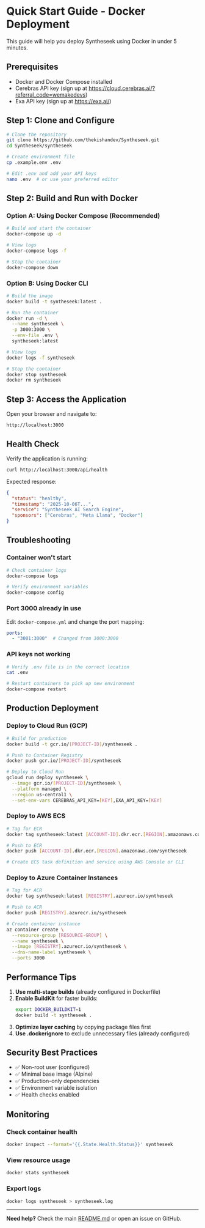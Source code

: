 # Quick Start Guide - Docker Deployment

This guide will help you deploy Syntheseek using Docker in under 5 minutes.

## Prerequisites

- Docker and Docker Compose installed
- Cerebras API key (sign up at https://cloud.cerebras.ai/?referral_code=wemakedevs)
- Exa API key (sign up at https://exa.ai/)

## Step 1: Clone and Configure

```bash
# Clone the repository
git clone https://github.com/thekishandev/Syntheseek.git
cd Syntheseek/syntheseek

# Create environment file
cp .example.env .env

# Edit .env and add your API keys
nano .env  # or use your preferred editor
```

## Step 2: Build and Run with Docker

### Option A: Using Docker Compose (Recommended)

```bash
# Build and start the container
docker-compose up -d

# View logs
docker-compose logs -f

# Stop the container
docker-compose down
```

### Option B: Using Docker CLI

```bash
# Build the image
docker build -t syntheseek:latest .

# Run the container
docker run -d \
  --name syntheseek \
  -p 3000:3000 \
  --env-file .env \
  syntheseek:latest

# View logs
docker logs -f syntheseek

# Stop the container
docker stop syntheseek
docker rm syntheseek
```

## Step 3: Access the Application

Open your browser and navigate to:
```
http://localhost:3000
```

## Health Check

Verify the application is running:
```bash
curl http://localhost:3000/api/health
```

Expected response:
```json
{
  "status": "healthy",
  "timestamp": "2025-10-06T...",
  "service": "Syntheseek AI Search Engine",
  "sponsors": ["Cerebras", "Meta Llama", "Docker"]
}
```

## Troubleshooting

### Container won't start
```bash
# Check container logs
docker-compose logs

# Verify environment variables
docker-compose config
```

### Port 3000 already in use
Edit `docker-compose.yml` and change the port mapping:
```yaml
ports:
  - "3001:3000"  # Changed from 3000:3000
```

### API keys not working
```bash
# Verify .env file is in the correct location
cat .env

# Restart containers to pick up new environment
docker-compose restart
```

## Production Deployment

### Deploy to Cloud Run (GCP)
```bash
# Build for production
docker build -t gcr.io/[PROJECT-ID]/syntheseek .

# Push to Container Registry
docker push gcr.io/[PROJECT-ID]/syntheseek

# Deploy to Cloud Run
gcloud run deploy syntheseek \
  --image gcr.io/[PROJECT-ID]/syntheseek \
  --platform managed \
  --region us-central1 \
  --set-env-vars CEREBRAS_API_KEY=[KEY],EXA_API_KEY=[KEY]
```

### Deploy to AWS ECS
```bash
# Tag for ECR
docker tag syntheseek:latest [ACCOUNT-ID].dkr.ecr.[REGION].amazonaws.com/syntheseek

# Push to ECR
docker push [ACCOUNT-ID].dkr.ecr.[REGION].amazonaws.com/syntheseek

# Create ECS task definition and service using AWS Console or CLI
```

### Deploy to Azure Container Instances
```bash
# Tag for ACR
docker tag syntheseek:latest [REGISTRY].azurecr.io/syntheseek

# Push to ACR
docker push [REGISTRY].azurecr.io/syntheseek

# Create container instance
az container create \
  --resource-group [RESOURCE-GROUP] \
  --name syntheseek \
  --image [REGISTRY].azurecr.io/syntheseek \
  --dns-name-label syntheseek \
  --ports 3000
```

## Performance Tips

1. **Use multi-stage builds** (already configured in Dockerfile)
2. **Enable BuildKit** for faster builds:
   ```bash
   export DOCKER_BUILDKIT=1
   docker build -t syntheseek .
   ```
3. **Optimize layer caching** by copying package files first
4. **Use .dockerignore** to exclude unnecessary files (already configured)

## Security Best Practices

- ✅ Non-root user (configured)
- ✅ Minimal base image (Alpine)
- ✅ Production-only dependencies
- ✅ Environment variable isolation
- ✅ Health checks enabled

## Monitoring

### Check container health
```bash
docker inspect --format='{{.State.Health.Status}}' syntheseek
```

### View resource usage
```bash
docker stats syntheseek
```

### Export logs
```bash
docker logs syntheseek > syntheseek.log
```

---

**Need help?** Check the main [README.md](README.md) or open an issue on GitHub.
